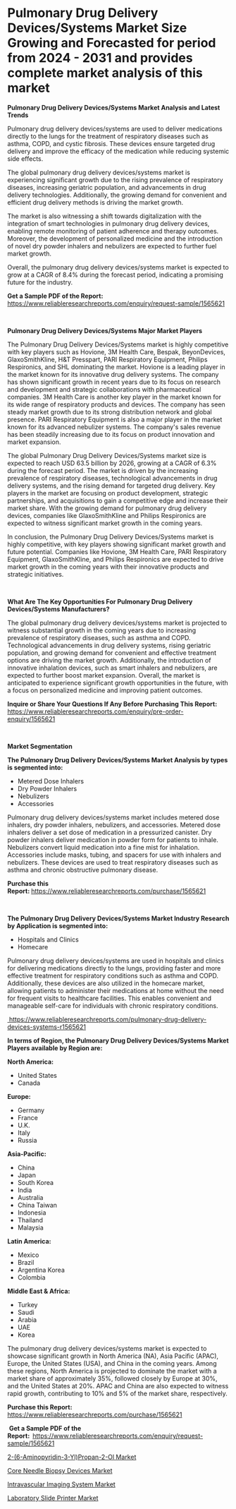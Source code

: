 <p><h1>Pulmonary Drug Delivery Devices/Systems Market Size Growing and Forecasted for period from 2024 - 2031 and provides complete market analysis of this market</h1></p><p><strong>Pulmonary Drug Delivery Devices/Systems Market Analysis and Latest Trends</strong></p>
<p><p>Pulmonary drug delivery devices/systems are used to deliver medications directly to the lungs for the treatment of respiratory diseases such as asthma, COPD, and cystic fibrosis. These devices ensure targeted drug delivery and improve the efficacy of the medication while reducing systemic side effects.</p><p>The global pulmonary drug delivery devices/systems market is experiencing significant growth due to the rising prevalence of respiratory diseases, increasing geriatric population, and advancements in drug delivery technologies. Additionally, the growing demand for convenient and efficient drug delivery methods is driving the market growth.</p><p>The market is also witnessing a shift towards digitalization with the integration of smart technologies in pulmonary drug delivery devices, enabling remote monitoring of patient adherence and therapy outcomes. Moreover, the development of personalized medicine and the introduction of novel dry powder inhalers and nebulizers are expected to further fuel market growth.</p><p>Overall, the pulmonary drug delivery devices/systems market is expected to grow at a CAGR of 8.4% during the forecast period, indicating a promising future for the industry.</p></p>
<p><strong>Get a Sample PDF of the Report:&nbsp;</strong> <a href="https://www.reliableresearchreports.com/enquiry/request-sample/1565621">https://www.reliableresearchreports.com/enquiry/request-sample/1565621</a></p>
<p>&nbsp;</p>
<p><strong>Pulmonary Drug Delivery Devices/Systems Major Market Players</strong></p>
<p><p>The Pulmonary Drug Delivery Devices/Systems market is highly competitive with key players such as Hovione, 3M Health Care, Bespak, BeyonDevices, GlaxoSmithKline, H&T Presspart, PARI Respiratory Equipment, Philips Respironics, and SHL dominating the market. Hovione is a leading player in the market known for its innovative drug delivery systems. The company has shown significant growth in recent years due to its focus on research and development and strategic collaborations with pharmaceutical companies. 3M Health Care is another key player in the market known for its wide range of respiratory products and devices. The company has seen steady market growth due to its strong distribution network and global presence. PARI Respiratory Equipment is also a major player in the market known for its advanced nebulizer systems. The company's sales revenue has been steadily increasing due to its focus on product innovation and market expansion. </p><p>The global Pulmonary Drug Delivery Devices/Systems market size is expected to reach USD 63.5 billion by 2026, growing at a CAGR of 6.3% during the forecast period. The market is driven by the increasing prevalence of respiratory diseases, technological advancements in drug delivery systems, and the rising demand for targeted drug delivery. Key players in the market are focusing on product development, strategic partnerships, and acquisitions to gain a competitive edge and increase their market share. With the growing demand for pulmonary drug delivery devices, companies like GlaxoSmithKline and Philips Respironics are expected to witness significant market growth in the coming years. </p><p>In conclusion, the Pulmonary Drug Delivery Devices/Systems market is highly competitive, with key players showing significant market growth and future potential. Companies like Hovione, 3M Health Care, PARI Respiratory Equipment, GlaxoSmithKline, and Philips Respironics are expected to drive market growth in the coming years with their innovative products and strategic initiatives.</p></p>
<p>&nbsp;</p>
<p><strong>What Are The Key Opportunities For Pulmonary Drug Delivery Devices/Systems Manufacturers?</strong></p>
<p><p>The global pulmonary drug delivery devices/systems market is projected to witness substantial growth in the coming years due to increasing prevalence of respiratory diseases, such as asthma and COPD. Technological advancements in drug delivery systems, rising geriatric population, and growing demand for convenient and effective treatment options are driving the market growth. Additionally, the introduction of innovative inhalation devices, such as smart inhalers and nebulizers, are expected to further boost market expansion. Overall, the market is anticipated to experience significant growth opportunities in the future, with a focus on personalized medicine and improving patient outcomes.</p></p>
<p><strong>Inquire or Share Your Questions If Any Before Purchasing This Report:</strong> <a href="https://www.reliableresearchreports.com/enquiry/pre-order-enquiry/1565621">https://www.reliableresearchreports.com/enquiry/pre-order-enquiry/1565621</a></p>
<p>&nbsp;</p>
<p><strong>Market Segmentation</strong></p>
<p><strong>The Pulmonary Drug Delivery Devices/Systems Market Analysis by types is segmented into:</strong></p>
<p><ul><li>Metered Dose Inhalers</li><li>Dry Powder Inhalers</li><li>Nebulizers</li><li>Accessories</li></ul></p>
<p><p>Pulmonary drug delivery devices/systems market includes metered dose inhalers, dry powder inhalers, nebulizers, and accessories. Metered dose inhalers deliver a set dose of medication in a pressurized canister. Dry powder inhalers deliver medication in powder form for patients to inhale. Nebulizers convert liquid medication into a fine mist for inhalation. Accessories include masks, tubing, and spacers for use with inhalers and nebulizers. These devices are used to treat respiratory diseases such as asthma and chronic obstructive pulmonary disease.</p></p>
<p><strong>Purchase this Report:&nbsp;</strong><a href="https://www.reliableresearchreports.com/purchase/1565621">https://www.reliableresearchreports.com/purchase/1565621</a></p>
<p>&nbsp;</p>
<p><strong>The Pulmonary Drug Delivery Devices/Systems Market Industry Research by Application is segmented into:</strong></p>
<p><ul><li>Hospitals and Clinics</li><li>Homecare</li></ul></p>
<p><p>Pulmonary drug delivery devices/systems are used in hospitals and clinics for delivering medications directly to the lungs, providing faster and more effective treatment for respiratory conditions such as asthma and COPD. Additionally, these devices are also utilized in the homecare market, allowing patients to administer their medications at home without the need for frequent visits to healthcare facilities. This enables convenient and manageable self-care for individuals with chronic respiratory conditions.</p></p>
<p><a href="https://www.reliableresearchreports.com/pulmonary-drug-delivery-devices-systems-r1565621">&nbsp;https://www.reliableresearchreports.com/pulmonary-drug-delivery-devices-systems-r1565621</a></p>
<p><strong>In terms of Region, the Pulmonary Drug Delivery Devices/Systems Market Players available by Region are:</strong></p>
<p>
    <p> <strong> North America: </strong>
        <ul>
            <li>United States</li>
            <li>Canada</li>
        </ul>
        </p> 
    <p> <strong> Europe: </strong>
        <ul>
            <li>Germany</li>
            <li>France</li>
            <li>U.K.</li>
            <li>Italy</li>
            <li>Russia</li>
        </ul>
        </p> 
    <p> <strong> Asia-Pacific: </strong>
        <ul>
            <li>China</li>
            <li>Japan</li>
            <li>South Korea</li>
            <li>India</li>
            <li>Australia</li>
            <li>China Taiwan</li>
            <li>Indonesia</li>
            <li>Thailand</li>
            <li>Malaysia</li>
        </ul>
        </p> 
    <p> <strong> Latin America: </strong>
        <ul>
            <li>Mexico</li>
            <li>Brazil</li>
            <li>Argentina Korea</li>
            <li>Colombia</li>
        </ul>
        </p> 
    <p> <strong> Middle East & Africa: </strong>
        <ul>
            <li>Turkey</li>
            <li>Saudi</li>
            <li>Arabia</li>
            <li>UAE</li>
            <li>Korea</li>
        </ul>
    </p>
    </p>
<p><p>The pulmonary drug delivery devices/systems market is expected to showcase significant growth in North America (NA), Asia Pacific (APAC), Europe, the United States (USA), and China in the coming years. Among these regions, North America is projected to dominate the market with a market share of approximately 35%, followed closely by Europe at 30%, and the United States at 20%. APAC and China are also expected to witness rapid growth, contributing to 10% and 5% of the market share, respectively.</p></p>
<p><strong>Purchase this Report: </strong><a href="https://www.reliableresearchreports.com/purchase/1565621">https://www.reliableresearchreports.com/purchase/1565621</a></p>
<p>&nbsp;<strong>Get a Sample PDF of the Report:&nbsp;&nbsp;</strong><a href="https://www.reliableresearchreports.com/enquiry/request-sample/1565621">https://www.reliableresearchreports.com/enquiry/request-sample/1565621</a></p>
<p><strong></strong></p>
<p><p><a href="https://issuu.com/reportprime-2/docs/2-6-aminopyridin-3-ylpropan-2-ol-market-size-2030.">2-(6-Aminopyridin-3-Yl)Propan-2-Ol Market</a></p><p><a href="https://github.com/kosella/Market-Research-Report-List-3/blob/main/core-needle-biopsy-devices-market.md">Core Needle Biopsy Devices Market</a></p><p><a href="https://github.com/kufem1/Market-Research-Report-List-2/blob/main/intravascular-imaging-system-market.md">Intravascular Imaging System Market</a></p><p><a href="https://github.com/singletonthaxterkelliehr2df/Market-Research-Report-List-2/blob/main/laboratory-slide-printer-market.md">Laboratory Slide Printer Market</a></p></p>